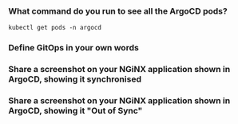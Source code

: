 ### What command do you run to see all the ArgoCD pods?

```
kubectl get pods -n argocd
```

### Define GitOps in your own words

### Share a screenshot on your NGiNX application shown in ArgoCD, showing it synchronised

### Share a screenshot on your NGiNX application shown in ArgoCD, showing it "Out of Sync"
